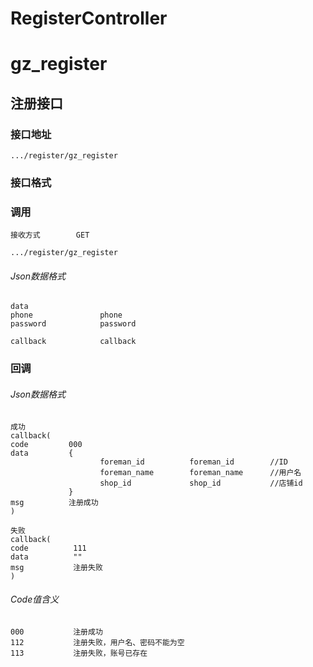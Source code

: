 # RegisterController #
# gz_register
## 注册接口


### 接口地址


```
.../register/gz_register
```

### 接口格式

### 调用

```
接收方式        GET
```

```
.../register/gz_register
```

###### Json数据格式
```
data
phone               phone
password            password

callback            callback
```

### 回调
###### Json数据格式

```
成功
callback(
code         000
data         {
                    foreman_id          foreman_id        //ID
                    foreman_name        foreman_name      //用户名 
                    shop_id             shop_id           //店铺id
             }
msg          注册成功
)
```

```
失败
callback(
code          111
data          ""
msg           注册失败
)
```

###### Code值含义

```
000           注册成功
112           注册失败，用户名、密码不能为空
113           注册失败，账号已存在
```
